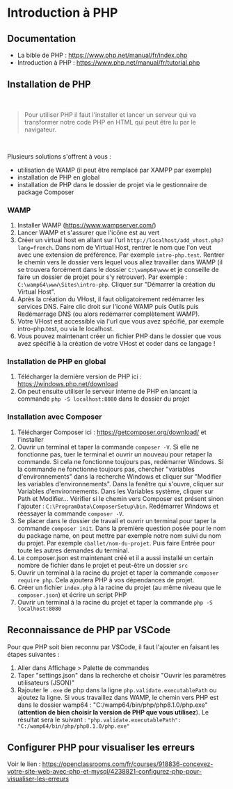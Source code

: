 # Introduction à PHP

## Documentation

- La bible de PHP : https://www.php.net/manual/fr/index.php
- Introduction à PHP : https://www.php.net/manual/fr/tutorial.php

## Installation de PHP

<br>

> Pour utiliser PHP il faut l'installer et lancer un serveur qui va transformer notre code PHP en HTML qui peut être lu par le navigateur.

<br>

Plusieurs solutions s'offrent à vous : 
- utilisation de WAMP (il peut être remplacé par XAMPP par exemple)
- installation de PHP en global
- installation de PHP dans le dossier de projet via le gestionnaire de package Composer

### WAMP

1. Installer WAMP (https://www.wampserver.com/) 
2. Lancer WAMP et s'assurer que l'icône est au vert
2. Créer un virtual host en allant sur l'url `http://localhost/add_vhost.php?lang=french`. Dans nom de Virtual Host, rentrer le nom que l'on veut avec une extension de préférence. Par exemple `intro-php.test`. Rentrer le chemin vers le dossier vers lequel vous allez travailler dans WAMP (il se trouvera forcément dans le dossier `C:\wamp64\www` et je conseille de faire un dossier de projet pour s'y retrouver). Par exemple : `C:\wamp64\www\Sites\intro-php`. Cliquer sur "Démarrer la création du Virtual Host".
3. Après la création du VHost, il faut obligatoirement redémarrer les services DNS. Faire clic droit sur l'iconé WAMP puis Outils puis Redémarrage DNS (ou alors redémarrer complètement WAMP).
4. Votre VHost est accessible via l'url que vous avez spécifié, par exemple intro-php.test, ou via le localhost.
5. Vous pouvez maintenant créer un fichier PHP dans le dossier que vous avez spécifié à la création de votre VHost et coder dans ce langage !

### Installation de PHP en global

1. Télécharger la dernière version de PHP ici : https://windows.php.net/download
2. On peut ensuite utiliser le serveur interne de PHP en lancant la commande `php -S localhost:8080` dans le dossier du projet

### Installation avec Composer

1. Télécharger Composer ici : https://getcomposer.org/download/ et l'installer  
2. Ouvrir un terminal et taper la commande `composer -V`. Si elle ne fonctionne pas, tuer le terminal et ouvrir un nouveau pour retaper la commande. Si cela ne fonctionne toujours pas, redémarrer Windows. Si la commande ne fonctionne toujours pas, chercher "variables d'environnements" dans la recherche Windows et cliquer sur "Modifier les variables d'environnements". Dans la fenêtre qui s'ouvre, cliquer sur Variables d'environnements. Dans les Variables système, cliquer sur Path et Modifier... Vérifier si le chemin vers Composer est présent sinon l'ajouter : `C:\ProgramData\ComposerSetup\bin`. Redémarrer Windows et réessayer la commande `composer -V`.
3. Se placer dans le dossier de travail et ouvrir un terminal pour taper la commande `composer init`. Dans la première question posée pour le nom du package name, on peut mettre par exemple notre nom suivi du nom du projet. Par exemple `cballet/nom-du-projet`. Puis faire Entrée pour toute les autres demandes du terminal.
4. Le composer.json est maintenant créé et il a aussi installé un certain nombre de fichier dans le projet et peut-être un dossier `src`
5. Ouvrir un terminal à la racine du projet et taper la commande `composer require php`. Cela ajoutera PHP à vos dépendances de projet.
6. Créer un fichier `index.php` à la racine du projet (au même niveau que le `composer.json`) et écrire un script PHP
7. Ouvrir un terminal à la racine du projet et taper la commande `php -S localhost:8080`

## Reconnaissance de PHP par VSCode

Pour que PHP soit bien reconnu par VSCode, il faut l'ajouter en faisant les étapes suivantes :
1. Aller dans Affichage > Palette de commandes
2. Taper "settings.json" dans la recherche et choisir "Ouvrir les paramètres utilisateurs (JSON)"
3. Rajouter le `.exe` de php dans la ligne `php.validate.executablePath` ou ajoutez la ligne. Si vous travaillez dans WAMP, le chemin vers PHP est dans le dossier wamp64 : "C:/wamp64/bin/php/php8.1.0/php.exe" (**attention de bien choisir la version de PHP que vous utilisez**). Le résultat sera le suivant :
```"php.validate.executablePath": "C:/wamp64/bin/php/php8.1.0/php.exe"```

## Configurer PHP pour visualiser les erreurs

Voir le lien : https://openclassrooms.com/fr/courses/918836-concevez-votre-site-web-avec-php-et-mysql/4238821-configurez-php-pour-visualiser-les-erreurs